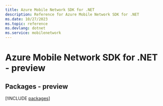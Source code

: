 ```yaml
---
title: Azure Mobile Network SDK for .NET
description: Reference for Azure Mobile Network SDK for .NET
ms.date: 10/27/2023
ms.topic: reference
ms.devlang: dotnet
ms.service: mobilenetwork
---
```

# Azure Mobile Network SDK for .NET - preview
## Packages - preview
[!INCLUDE [packages](mobile-network-index.md)]